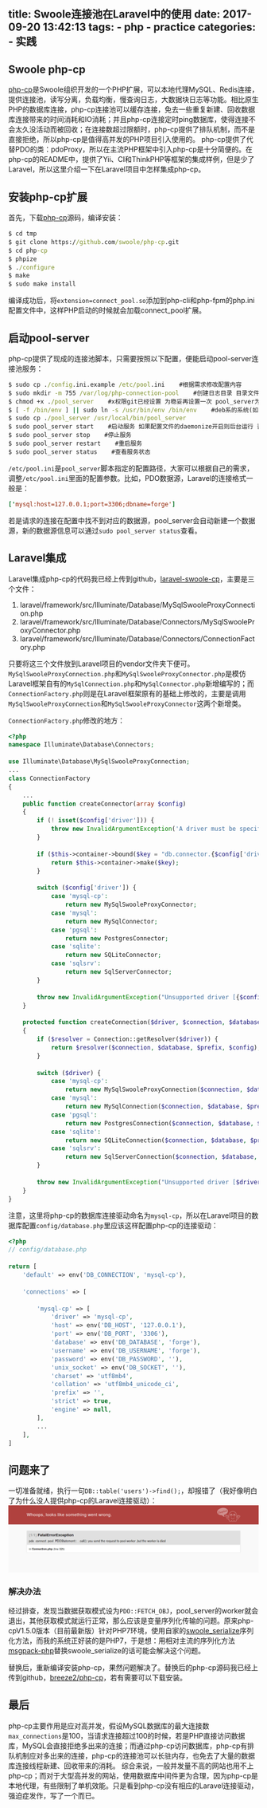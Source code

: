 title: Swoole连接池在Laravel中的使用
date: 2017-09-20 13:42:13
tags: 
    - php
    - practice
categories:
    - 实践
---

## Swoole php-cp

[php-cp](https://github.com/swoole/php-cp)是Swoole组织开发的一个PHP扩展，可以本地代理MySQL、Redis连接，提供连接池，读写分离，负载均衡，慢查询日志，大数据块日志等功能。相比原生PHP的数据库连接，php-cp连接池可以缓存连接，免去一些重复新建、回收数据库连接带来的时间消耗和IO消耗；并且php-cp连接定时ping数据库，使得连接不会太久没活动而被回收；在连接数超过限额时，php-cp提供了排队机制，而不是直接拒绝，所以php-cp是值得高并发的PHP项目引入使用的。
php-cp提供了代替PDO的类：pdoProxy，所以在主流PHP框架中引入php-cp是十分简便的。在php-cp的README中，提供了Yii、CI和ThinkPHP等框架的集成样例，但是少了Laravel，所以这里介绍一下在Laravel项目中怎样集成php-cp。

<!--more-->

## 安装php-cp扩展

首先，下载[php-cp](https://github.com/swoole/php-cp)源码，编译安装：

```cmd
$ cd tmp 
$ git clone https://github.com/swoole/php-cp.git
$ cd php-cp
$ phpize
$ ./configure
$ make
$ sudo make install  
```

编译成功后，将`extension=connect_pool.so`添加到php-cli和php-fpm的php.ini配置文件中，这样PHP启动的时候就会加载connect_pool扩展。

## 启动pool-server

php-cp提供了现成的连接池脚本，只需要按照以下配置，便能启动pool-server连接池服务：

```cmd
$ sudo cp ./config.ini.example /etc/pool.ini    #根据需求修改配置内容
$ sudo mkdir -m 755 /var/log/php-connection-pool    #创建日志目录 目录文件夹不存在或没权限会导致日志写不起
$ chmod +x ./pool_server    #x权限git已经设置 为稳妥再设置一次 pool_server为php脚本 可自行修改
$ [ -f /bin/env ] || sudo ln -s /usr/bin/env /bin/env    #deb系的系统(如debian、ubuntu)env的路径为/usr/bin/env做软链接兼容处理
$ sudo cp ./pool_server /usr/local/bin/pool_server
$ sudo pool_server start    #启动服务 如果配置文件的daemonize开启则后台运行 否则为前台运行 Ctrl+c结束服务
$ sudo pool_server stop    #停止服务
$ sudo pool_server restart    #重启服务
$ sudo pool_server status    #查看服务状态
```

`/etc/pool.ini`是`pool_server`脚本指定的配置路径，大家可以根据自己的需求，调整`/etc/pool.ini`里面的配置参数。比如，PDO数据源，Laravel的连接格式一般是：

```conf
['mysql:host=127.0.0.1;port=3306;dbname=forge']
```

若是请求的连接在配置中找不到对应的数据源，pool_server会自动新建一个数据源，新的数据源信息可以通过`sudo pool_server status`查看。

## Laravel集成

Laravel集成php-cp的代码我已经上传到github，[laravel-swoole-cp](https://github.com/breeze2/laravel-swoole-cp)，主要是三个文件：
1. laravel/framework/src/Illuminate/Database/MySqlSwooleProxyConnection.php
2. laravel/framework/src/Illuminate/Database/Connectors/MySqlSwooleProxyConnector.php
3. laravel/framework/src/Illuminate/Database/Connectors/ConnectionFactory.php

只要将这三个文件放到Laravel项目的vendor文件夹下便可。`MySqlSwooleProxyConnection.php`和`MySqlSwooleProxyConnector.php`是模仿Laravel框架自有的`MySqlConnection.php`和`MySqlConnector.php`新增编写的；而`ConnectionFactory.php`则是在Laravel框架原有的基础上修改的，主要是调用`MySqlSwooleProxyConnection`和`MySqlSwooleProxyConnector`这两个新增类。

`ConnectionFactory.php`修改的地方：

```php
<?php
namespace Illuminate\Database\Connectors;

use Illuminate\Database\MySqlSwooleProxyConnection;
...
class ConnectionFactory
{
    ...
    public function createConnector(array $config)
    {
        if (! isset($config['driver'])) {
            throw new InvalidArgumentException('A driver must be specified.');
        }

        if ($this->container->bound($key = "db.connector.{$config['driver']}")) {
            return $this->container->make($key);
        }

        switch ($config['driver']) {
            case 'mysql-cp':
                return new MySqlSwooleProxyConnector;
            case 'mysql':
                return new MySqlConnector;
            case 'pgsql':
                return new PostgresConnector;
            case 'sqlite':
                return new SQLiteConnector;
            case 'sqlsrv':
                return new SqlServerConnector;
        }

        throw new InvalidArgumentException("Unsupported driver [{$config['driver']}]");
    }

    protected function createConnection($driver, $connection, $database, $prefix = '', array $config = [])
    {
        if ($resolver = Connection::getResolver($driver)) {
            return $resolver($connection, $database, $prefix, $config);
        }

        switch ($driver) {
            case 'mysql-cp':
                return new MySqlSwooleProxyConnection($connection, $database, $prefix, $config);
            case 'mysql':
                return new MySqlConnection($connection, $database, $prefix, $config);
            case 'pgsql':
                return new PostgresConnection($connection, $database, $prefix, $config);
            case 'sqlite':
                return new SQLiteConnection($connection, $database, $prefix, $config);
            case 'sqlsrv':
                return new SqlServerConnection($connection, $database, $prefix, $config);
        }

        throw new InvalidArgumentException("Unsupported driver [$driver]");
    }
}
```

注意，这里将php-cp的数据库连接驱动命名为`mysql-cp`，所以在Laravel项目的数据库配置`config/database.php`里应该这样配置php-cp的连接驱动：

```php
<?php
// config/database.php

return [
    'default' => env('DB_CONNECTION', 'mysql-cp'),

    'connections' => [

        'mysql-cp' => [
            'driver' => 'mysql-cp',
            'host' => env('DB_HOST', '127.0.0.1'),
            'port' => env('DB_PORT', '3306'),
            'database' => env('DB_DATABASE', 'forge'),
            'username' => env('DB_USERNAME', 'forge'),
            'password' => env('DB_PASSWORD', ''),
            'unix_socket' => env('DB_SOCKET', ''),
            'charset' => 'utf8mb4',
            'collation' => 'utf8mb4_unicode_ci',
            'prefix' => '',
            'strict' => true,
            'engine' => null,
        ],
        ...
    ],
]

```


## 问题来了
一切准备就绪，执行一句`DB::table('users')->find();`，却报错了（我好像明白了为什么没人提供php-cp的Laravel连接驱动）：
![FatalErrorException](/assets/images/practice-swoole-connection-pool-in-laravel1.png)

### 解决办法
经过排查，发现当数据获取模式设为`PDO::FETCH_OBJ`，pool_server的worker就会退出，其他获取模式就运行正常，那么应该是变量序列化传输的问题。原来php-cpV1.5.0版本（目前最新版）针对PHP7环境，使用自家的[swoole_serialize](https://github.com/swoole/swoole_serialize)序列化方法，而我的系统正好装的是PHP7，于是想：用相对主流的序列化方法[msgpack-php](https://github.com/msgpack/msgpack-php)替换swoole_serialize的话可能会解决这个问题。

替换后，重新编译安装php-cp，果然问题解决了。替换后的php-cp源码我已经上传到github，[breeze2/php-cp](https://github.com/breeze2/php-cp)，若有需要可以下载安装。

## 最后

php-cp主要作用是应对高并发，假设MySQL数据库的最大连接数`max_connections`是100，当请求连接超过100的时候，若是PHP直接访问数据库，MySQL会直接拒绝多出来的连接；而通过php-cp访问数据库，php-cp有排队机制应对多出来的连接，php-cp的连接池可以长驻内存，也免去了大量的数据库连接线程新建、回收带来的消耗。
综合来说，一般并发量不高的网站也用不上php-cp；而对于大型高并发的网站，使用数据库中间件更为合理，因为php-cp是本地代理，有些限制了单机效能。只是看到php-cp没有相应的Laravel连接驱动，强迫症发作，写了一个而已。


